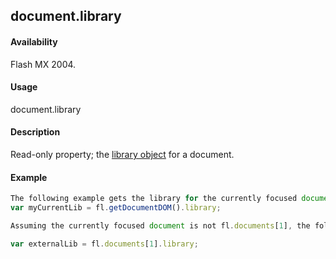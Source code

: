 ## document.library

#### Availability

Flash MX 2004.

#### Usage

document.library

#### Description

Read-only property; the [library object](../library_object/library_summary.md) for a document.

#### Example

```javascript
The following example gets the library for the currently focused document:
var myCurrentLib = fl.getDocumentDOM().library;

Assuming the currently focused document is not fl.documents[1], the following example gets the library for a nonfocused library or for a library you opened using File >Open as external library:

var externalLib = fl.documents[1].library;

```
